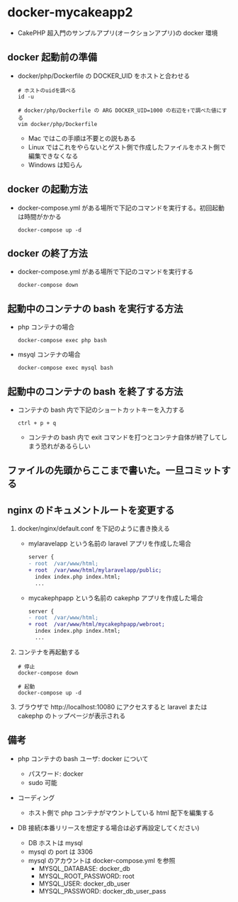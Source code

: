 # docker-mycakeapp2

- CakePHP 超入門のサンプルアプリ(オークションアプリ)の docker 環境

## docker 起動前の準備

- docker/php/Dockerfile の DOCKER_UID をホストと合わせる

  ```
  # ホストのuidを調べる
  id -u

  # docker/php/Dockerfile の ARG DOCKER_UID=1000 の右辺を↑で調べた値にする
  vim docker/php/Dockerfile
  ```

  - Mac ではこの手順は不要との説もある
  - Linux ではこれをやらないとゲスト側で作成したファイルをホスト側で編集できなくなる
  - Windows は知らん

## docker の起動方法

- docker-compose.yml がある場所で下記のコマンドを実行する。初回起動は時間がかかる

  ```
  docker-compose up -d
  ```

## docker の終了方法

- docker-compose.yml がある場所で下記のコマンドを実行する
  ```
  docker-compose down
  ```

## 起動中のコンテナの bash を実行する方法

- php コンテナの場合

  ```
  docker-compose exec php bash
  ```

- msyql コンテナの場合
  ```
  docker-compose exec mysql bash
  ```

## 起動中のコンテナの bash を終了する方法

- コンテナの bash 内で下記のショートカットキーを入力する

  ```
  ctrl + p + q
  ```

  - コンテナの bash 内で exit コマンドを打つとコンテナ自体が終了してしまう恐れがあるらしい

## ファイルの先頭からここまで書いた。一旦コミットする

## nginx のドキュメントルートを変更する

1. docker/nginx/default.conf を下記のように書き換える

   - mylaravelapp という名前の laravel アプリを作成した場合

     ```diff
     server {
     - root  /var/www/html;
     + root  /var/www/html/mylaravelapp/public;
       index index.php index.html;
       ...
     ```

   - mycakephpapp という名前の cakephp アプリを作成した場合
     ```diff
     server {
     - root  /var/www/html;
     + root  /var/www/html/mycakephpapp/webroot;
       index index.php index.html;
       ...
     ```

1. コンテナを再起動する

   ```
   # 停止
   docker-compose down

   # 起動
   docker-compose up -d
   ```

1. ブラウザで http://localhost:10080 にアクセスすると laravel または cakephp のトップページが表示される

## 備考

- php コンテナの bash ユーザ: docker について

  - パスワード: docker
  - sudo 可能

- コーディング

  - ホスト側で php コンテナがマウントしている html 配下を編集する

- DB 接続(本番リリースを想定する場合は必ず再設定してください)
  - DB ホストは mysql
  - mysql の port は 3306
  - mysql のアカウントは docker-compose.yml を参照
    - MYSQL_DATABASE: docker_db
    - MYSQL_ROOT_PASSWORD: root
    - MYSQL_USER: docker_db_user
    - MYSQL_PASSWORD: docker_db_user_pass
